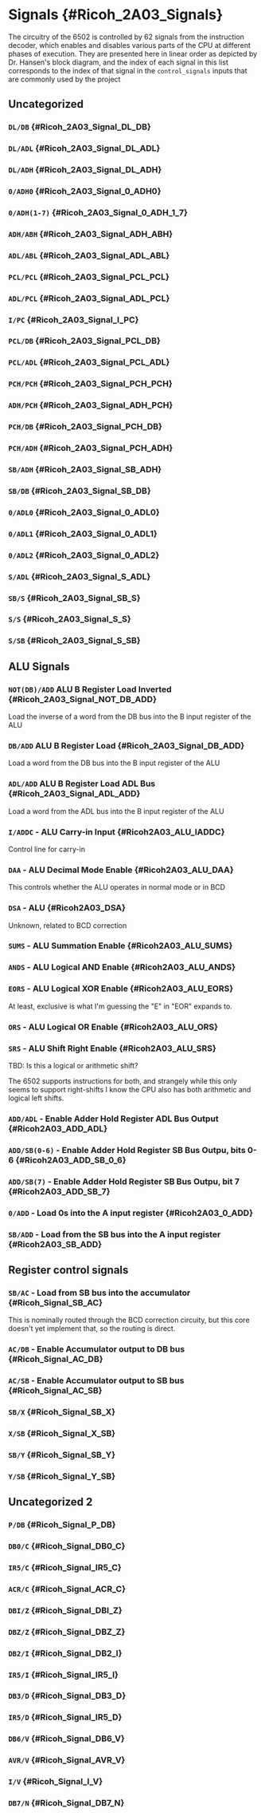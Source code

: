 
# Signals {#Ricoh_2A03_Signals}

The circuitry of the 6502 is controlled by 62 signals from the instruction
decoder, which enables and disables various parts of the CPU at different phases
of execution. They are presented here in linear order as depicted by Dr.
Hansen's block diagram, and the index of each signal in this list corresponds to
the index of that signal in the `control_signals` inputs that are commonly used
by the project

## Uncategorized

### `DL/DB` {#Ricoh_2A03_Signal_DL_DB}
### `DL/ADL` {#Ricoh_2A03_Signal_DL_ADL}
### `DL/ADH` {#Ricoh_2A03_Signal_DL_ADH}
### `0/ADH0` {#Ricoh_2A03_Signal_0_ADH0}
### `0/ADH(1-7)` {#Ricoh_2A03_Signal_0_ADH_1_7}
### `ADH/ABH` {#Ricoh_2A03_Signal_ADH_ABH}
### `ADL/ABL` {#Ricoh_2A03_Signal_ADL_ABL}
### `PCL/PCL` {#Ricoh_2A03_Signal_PCL_PCL}
### `ADL/PCL` {#Ricoh_2A03_Signal_ADL_PCL}
### `I/PC` {#Ricoh_2A03_Signal_I_PC}
### `PCL/DB` {#Ricoh_2A03_Signal_PCL_DB}
### `PCL/ADL` {#Ricoh_2A03_Signal_PCL_ADL}
### `PCH/PCH` {#Ricoh_2A03_Signal_PCH_PCH}
### `ADH/PCH` {#Ricoh_2A03_Signal_ADH_PCH}
### `PCH/DB` {#Ricoh_2A03_Signal_PCH_DB}
### `PCH/ADH` {#Ricoh_2A03_Signal_PCH_ADH}
### `SB/ADH` {#Ricoh_2A03_Signal_SB_ADH}
### `SB/DB` {#Ricoh_2A03_Signal_SB_DB}
### `0/ADL0` {#Ricoh_2A03_Signal_0_ADL0}
### `0/ADL1` {#Ricoh_2A03_Signal_0_ADL1}
### `0/ADL2` {#Ricoh_2A03_Signal_0_ADL2}
### `S/ADL` {#Ricoh_2A03_Signal_S_ADL}
### `SB/S` {#Ricoh_2A03_Signal_SB_S}
### `S/S` {#Ricoh_2A03_Signal_S_S}
### `S/SB` {#Ricoh_2A03_Signal_S_SB}

## ALU Signals

### `NOT(DB)/ADD` ALU B Register Load Inverted {#Ricoh_2A03_Signal_NOT_DB_ADD}

Load the inverse of a word from the DB bus into the B input register of the ALU

### `DB/ADD` ALU B Register Load {#Ricoh_2A03_Signal_DB_ADD}

Load a word from the DB bus into the B input register of the ALU

### `ADL/ADD` ALU B Register Load ADL Bus {#Ricoh_2A03_Signal_ADL_ADD}

Load a word from the ADL bus into the B input register of the ALU

### `I/ADDC` - ALU Carry-in Input {#Ricoh2A03_ALU_IADDC}

Control line for carry-in

### `DAA` - ALU Decimal Mode Enable {#Ricoh2A03_ALU_DAA}

This controls whether the ALU operates in normal mode or in BCD

### `DSA` - ALU {#Ricoh2A03_DSA}

Unknown, related to BCD correction

### `SUMS` - ALU Summation Enable {#Ricoh2A03_ALU_SUMS}
### `ANDS` - ALU Logical AND Enable {#Ricoh2A03_ALU_ANDS}
### `EORS` - ALU Logical XOR Enable {#Ricoh2A03_ALU_EORS}

At least, exclusive is what I'm guessing the "E" in "EOR" expands to.

### `ORS` - ALU Logical OR Enable {#Ricoh2A03_ALU_ORS}
### `SRS` - ALU Shift Right Enable {#Ricoh2A03_ALU_SRS}

TBD: Is this a logical or arithmetic shift?

The 6502 supports instructions for both, and strangely while this only seems to
support right-shifts I know the CPU also has both arithmetic and logical left
shifts.

### `ADD/ADL` - Enable Adder Hold Register ADL Bus Output {#Ricoh2A03_ADD_ADL}
### `ADD/SB(0-6)` - Enable Adder Hold Register SB Bus Outpu, bits 0-6 {#Ricoh2A03_ADD_SB_0_6}
### `ADD/SB(7)` - Enable Adder Hold Register SB Bus Outpu, bit 7 {#Ricoh2A03_ADD_SB_7}
### `0/ADD` - Load 0s into the A input register {#Ricoh2A03_0_ADD}
### `SB/ADD` - Load from the SB bus into the A input register {#Ricoh2A03_SB_ADD}

## Register control signals 
### `SB/AC` - Load from SB bus into the accumulator {#Ricoh_Signal_SB_AC}

This is nominally routed through the BCD correction circuity, but this core
doesn't yet implement that, so the routing is direct.

### `AC/DB` - Enable Accumulator output to DB bus {#Ricoh_Signal_AC_DB}
### `AC/SB` - Enable Accumulator output to SB bus {#Ricoh_Signal_AC_SB}
### `SB/X` {#Ricoh_Signal_SB_X}
### `X/SB` {#Ricoh_Signal_X_SB}
### `SB/Y` {#Ricoh_Signal_SB_Y}
### `Y/SB` {#Ricoh_Signal_Y_SB}

## Uncategorized 2

### `P/DB` {#Ricoh_Signal_P_DB}
### `DB0/C` {#Ricoh_Signal_DB0_C}
### `IR5/C` {#Ricoh_Signal_IR5_C}
### `ACR/C` {#Ricoh_Signal_ACR_C}
### `DBI/Z` {#Ricoh_Signal_DBI_Z}
### `DBZ/Z` {#Ricoh_Signal_DBZ_Z}
### `DB2/I` {#Ricoh_Signal_DB2_I}
### `IR5/I` {#Ricoh_Signal_IR5_I}
### `DB3/D` {#Ricoh_Signal_DB3_D}
### `IR5/D` {#Ricoh_Signal_IR5_D}
### `DB6/V` {#Ricoh_Signal_DB6_V}
### `AVR/V` {#Ricoh_Signal_AVR_V}
### `I/V` {#Ricoh_Signal_I_V}
### `DB7/N` {#Ricoh_Signal_DB7_N}
